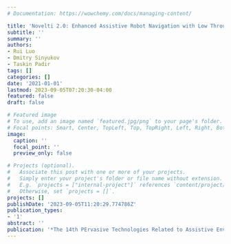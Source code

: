```yaml
---
# Documentation: https://wowchemy.com/docs/managing-content/

title: 'Novelti 2.0: Enhanced Assistive Robot Navigation with Low Throughput Interfaces'
subtitle: ''
summary: ''
authors:
- Rui Luo
- Dmitry Sinyukov
- Taskin Padir
tags: []
categories: []
date: '2021-01-01'
lastmod: 2023-09-05T07:20:30-04:00
featured: false
draft: false

# Featured image
# To use, add an image named `featured.jpg/png` to your page's folder.
# Focal points: Smart, Center, TopLeft, Top, TopRight, Left, Right, BottomLeft, Bottom, BottomRight.
image:
  caption: ''
  focal_point: ''
  preview_only: false

# Projects (optional).
#   Associate this post with one or more of your projects.
#   Simply enter your project's folder or file name without extension.
#   E.g. `projects = ["internal-project"]` references `content/project/deep-learning/index.md`.
#   Otherwise, set `projects = []`.
projects: []
publishDate: '2023-09-05T11:20:29.774786Z'
publication_types:
- '1'
abstract: ''
publication: '*The 14th PErvasive Technologies Related to Assistive Environments Conference*'
---
```

